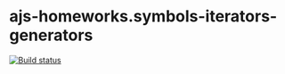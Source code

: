 # ajs-homeworks.symbols-iterators-generators

[![Build status](https://ci.appveyor.com/api/projects/status/cdvth8dxdo90xgu4?svg=true)](https://ci.appveyor.com/project/KirillSenkov/ajs-homeworks-symbols-iterators-generators)


